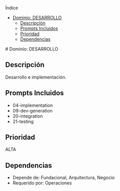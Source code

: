 <!-- START doctoc generated TOC please keep comment here to allow auto update -->
<!-- DON'T EDIT THIS SECTION, INSTEAD RE-RUN doctoc TO UPDATE -->
Índice

- [Dominio: DESARROLLO](#dominio-desarrollo)
  - [Descripción](#descripci%C3%B3n)
  - [Prompts Incluidos](#prompts-incluidos)
  - [Prioridad](#prioridad)
  - [Dependencias](#dependencias)

<!-- END doctoc generated TOC please keep comment here to allow auto update -->

﻿# Dominio: DESARROLLO

## Descripción
Desarrollo e implementación.

## Prompts Incluidos
- 04-implementation
- 09-dev-generation
- 20-integration
- 21-testing

## Prioridad
ALTA

## Dependencias
- Depende de: Fundacional, Arquitectura, Negocio
- Requerido por: Operaciones
